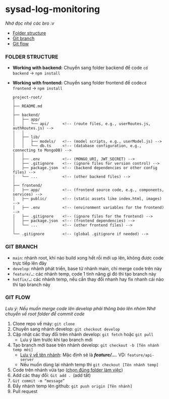 # sysad-log-monitoring
_Nhớ đọc nhé các bro :v_
- [Folder structure](#folder-structure-)
- [Git branch](#git-branch)
- [Git flow](#git-flow)

### FOLDER STRUCTURE ###
- **Working with backend:** Chuyển sang folder backend để code `cd backend` -> `npm install`
- **Working with frontend:** Chuyển sang folder frontend để code`cd frontend` -> `npm install`

      project-root/
      │
      ├── README.md
      │
      ├── backend/
      │   ├── app/
      │   │   └── api/      <!-- (route files, e.g., userRoutes.js, authRoutes.js) -->
      │   │
      │   ├── lib/
      │   │   ├── models/   <!-- (model scripts, e.g., userModel.js) -->
      │   │   └── db.ts     <!-- (database configuration, e.g., connecting to MongoDB) -->
      │   │
      │   ├── .env          <!-- (MONGO_URI, JWT_SECRET) -->
      │   ├── .gitignore    <!-- (ignore files for version control) -->
      │   ├── package.json  <!-- (backend dependencies or other config files) -->
      │   └── ...           <!-- (other backend files) -->
      │
      ├── frontend/
      │   ├── app/          <!-- (frontend source code, e.g., components, services) -->
      │   ├── public/       <!-- (static assets like index.html, images) -->
      │   ├── .env          <!-- (environment variables for the frontend) -->
      │   ├── .gitignore    <!-- (ignore files for the frontend) -->
      │   ├── package.json  <!-- (frontend dependencies) -->
      │   └── ...           <!-- (other frontend files) -->
      │
      └── .gitignore        <!-- (global .gitignore if needed) -->


### GIT BRANCH
- `main`: nhánh root, khi nào build xong hết rồi mới up lên, không được code trực tiếp lên đây
- `develop`: nhánh phát triển, base từ nhánh main, chỉ merge code trên này
- `feature/…`: các nhánh temp, code 1 tính năng gì đó thì tạo branch này
- `hotfix/…`: các nhánh temp, nếu cần thay đổi nhanh hay fix nhanh cái nào thì tạo branch này

### GIT FLOW
*Lưu ý: Nếu muốn merge code lên develop phải thông báo lên nhóm*
*Nhớ chuyển về root folder để commit code*
1. Clone repo về máy: `git clone`
2. Chuyển sang nhánh develop: `git checkout develop`
3. Cập nhật các thay đổi trên nhánh develop: `git fetch` hoặc `git pull`
   - Lưu ý làm trước khi tạo branch mới
4. Tạo branch mới base trên nhánh develop: `git checkout -b [Tên nhánh temp mới]`
   - [Lưu ý về tên nhánh](#git-branch): Mặc định sẽ là _**feature/…**_. VD: `feature/api-server`
   - Nếu muốn dùng lại nhánh temp thì `git checkout [Tên nhánh temp]`
5. Code trên nhánh vừa tạo ([chọn đúng folder làm việc](#do-not-code-in-the-root-folder-))
6. Add các thay đổi: `Git add . `(add tất)
7. `Git commit -m “message”`
8. Đẩy nhánh temp lên github: `git push origin [Tên nhánh]`
9. Pull request



